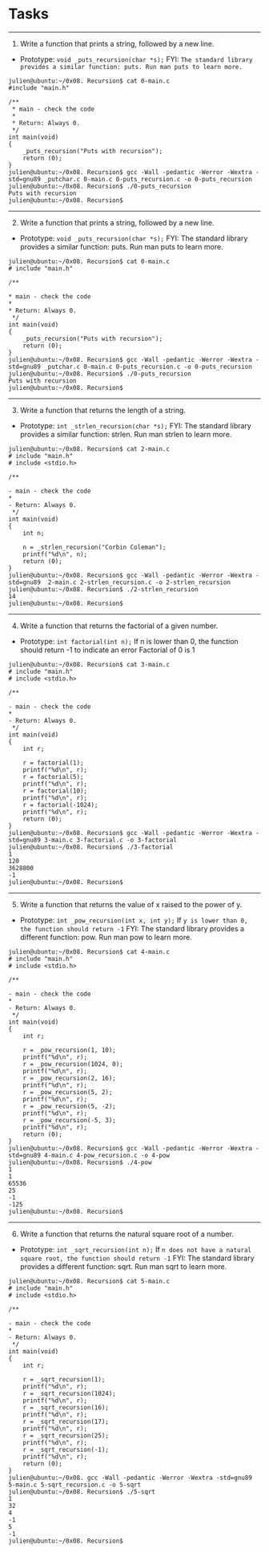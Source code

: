 # Tasks

---

1. Write a function that prints a string, followed by a new line.

- Prototype: `void _puts_recursion(char *s);`
FYI: `The standard library provides a similar function: puts. Run man puts to learn more.`

```shell
julien@ubuntu:~/0x08. Recursion$ cat 0-main.c
#include "main.h"

/**
 * main - check the code
 *
 * Return: Always 0.
 */
int main(void)
{
    _puts_recursion("Puts with recursion");
    return (0);
}
julien@ubuntu:~/0x08. Recursion$ gcc -Wall -pedantic -Werror -Wextra -std=gnu89 _putchar.c 0-main.c 0-puts_recursion.c -o 0-puts_recursion
julien@ubuntu:~/0x08. Recursion$ ./0-puts_recursion 
Puts with recursion
julien@ubuntu:~/0x08. Recursion$
```

---

2. Write a function that prints a string, followed by a new line.

- Prototype: `void _puts_recursion(char *s);`
FYI: The standard library provides a similar function: puts. Run man puts to learn more.

```shell
julien@ubuntu:~/0x08. Recursion$ cat 0-main.c
# include "main.h"

/**

* main - check the code
*
* Return: Always 0.
 */
int main(void)
{
    _puts_recursion("Puts with recursion");
    return (0);
}
julien@ubuntu:~/0x08. Recursion$ gcc -Wall -pedantic -Werror -Wextra -std=gnu89 _putchar.c 0-main.c 0-puts_recursion.c -o 0-puts_recursion
julien@ubuntu:~/0x08. Recursion$ ./0-puts_recursion
Puts with recursion
julien@ubuntu:~/0x08. Recursion$
```

---

3. Write a function that returns the length of a string.

- Prototype: `int _strlen_recursion(char *s);`
FYI: The standard library provides a similar function: strlen. Run man strlen to learn more.

```shell
julien@ubuntu:~/0x08. Recursion$ cat 2-main.c
# include "main.h"
# include <stdio.h>

/**

- main - check the code
*
- Return: Always 0.
 */
int main(void)
{
    int n;

    n = _strlen_recursion("Corbin Coleman");
    printf("%d\n", n);
    return (0);
}
julien@ubuntu:~/0x08. Recursion$ gcc -Wall -pedantic -Werror -Wextra -std=gnu89  2-main.c 2-strlen_recursion.c -o 2-strlen_recursion
julien@ubuntu:~/0x08. Recursion$ ./2-strlen_recursion
14
julien@ubuntu:~/0x08. Recursion$
```

---

4. Write a function that returns the factorial of a given number.

- Prototype: `int factorial(int n);`
If n is lower than 0, the function should return -1 to indicate an error
Factorial of 0 is 1

```shell
julien@ubuntu:~/0x08. Recursion$ cat 3-main.c
# include "main.h"
# include <stdio.h>

/**

- main - check the code
*
- Return: Always 0.
 */
int main(void)
{
    int r;

    r = factorial(1);
    printf("%d\n", r);
    r = factorial(5);
    printf("%d\n", r);
    r = factorial(10);
    printf("%d\n", r);
    r = factorial(-1024);
    printf("%d\n", r);
    return (0);
}
julien@ubuntu:~/0x08. Recursion$ gcc -Wall -pedantic -Werror -Wextra -std=gnu89 3-main.c 3-factorial.c -o 3-factorial
julien@ubuntu:~/0x08. Recursion$ ./3-factorial
1
120
3628800
-1
julien@ubuntu:~/0x08. Recursion$
```

---

5. Write a function that returns the value of x raised to the power of y.

- Prototype: `int _pow_recursion(int x, int y);`
If `y is lower than 0, the function should return -1`
FYI: The standard library provides a different function: pow. Run man pow to learn more.

```shell
julien@ubuntu:~/0x08. Recursion$ cat 4-main.c
# include "main.h"
# include <stdio.h>

/**

- main - check the code
*
- Return: Always 0.
 */
int main(void)
{
    int r;

    r = _pow_recursion(1, 10);
    printf("%d\n", r);
    r = _pow_recursion(1024, 0);
    printf("%d\n", r);
    r = _pow_recursion(2, 16);
    printf("%d\n", r);
    r = _pow_recursion(5, 2);
    printf("%d\n", r);
    r = _pow_recursion(5, -2);
    printf("%d\n", r);
    r = _pow_recursion(-5, 3);
    printf("%d\n", r);
    return (0);
}
julien@ubuntu:~/0x08. Recursion$ gcc -Wall -pedantic -Werror -Wextra -std=gnu89 4-main.c 4-pow_recursion.c -o 4-pow
julien@ubuntu:~/0x08. Recursion$ ./4-pow
1
1
65536
25
-1
-125
julien@ubuntu:~/0x08. Recursion$
```

---

6. Write a function that returns the natural square root of a number.

- Prototype: `int _sqrt_recursion(int n);`
If `n does not have a natural square root, the function should return -1`
FYI: The standard library provides a different function: sqrt. Run man sqrt to learn more.

```shell
julien@ubuntu:~/0x08. Recursion$ cat 5-main.c
# include "main.h"
# include <stdio.h>

/**

- main - check the code
*
- Return: Always 0.
 */
int main(void)
{
    int r;

    r = _sqrt_recursion(1);
    printf("%d\n", r);
    r = _sqrt_recursion(1024);
    printf("%d\n", r);
    r = _sqrt_recursion(16);
    printf("%d\n", r);
    r = _sqrt_recursion(17);
    printf("%d\n", r);
    r = _sqrt_recursion(25);
    printf("%d\n", r);
    r = _sqrt_recursion(-1);
    printf("%d\n", r);
    return (0);
}
julien@ubuntu:~/0x08. gcc -Wall -pedantic -Werror -Wextra -std=gnu89 5-main.c 5-sqrt_recursion.c -o 5-sqrt
julien@ubuntu:~/0x08. Recursion$ ./5-sqrt
1
32
4
-1
5
-1
julien@ubuntu:~/0x08. Recursion$
```
